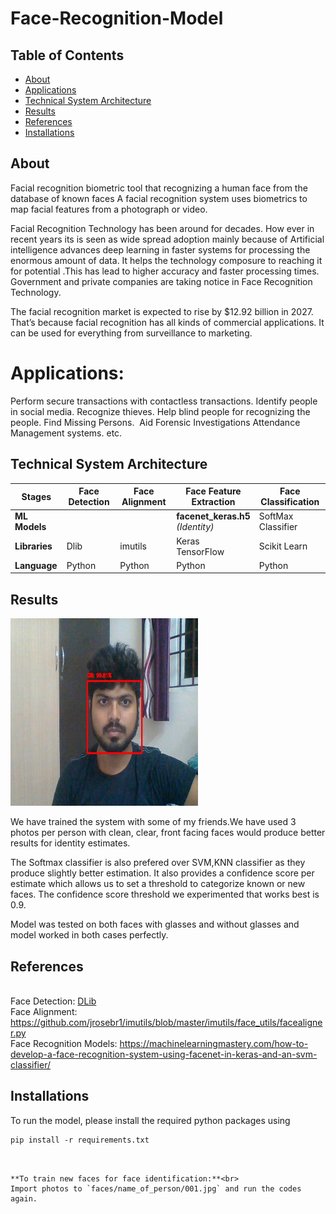 # Face-Recognition-Model

## Table of Contents
+ [About](#about)
+ [Applications](#Applications)
+ [Technical System Architecture](#technical-system-architecture)
+ [Results](#results)
+ [References](#references)
+ [Installations](#installations)

## About
Facial recognition  biometric tool that  recognizing a human face from the database of known faces  A facial recognition system uses biometrics to map facial features from a photograph or video. 

Facial Recognition Technology has been around for decades. How ever in recent years its is seen as wide spread adoption mainly because of Artificial intelligence advances deep learning in faster systems for processing the enormous amount of data. It helps the technology composure to reaching it for potential .This has lead to higher accuracy and faster processing times. Government and private companies  are taking notice in Face Recognition Technology.

The facial recognition market is expected to rise by $12.92 billion in 2027. That’s because facial recognition has all kinds of commercial applications. It can be used for everything from surveillance to marketing.

# Applications:
Perform secure transactions with contactless transactions.
Identify people in social media.
Recognize thieves. 
Help blind people for recognizing the people.
Find Missing Persons. 
Aid Forensic Investigations
Attendance Management systems. etc.

## Technical System Architecture
| Stages| Face Detection | Face Alignment  |Face Feature <br>Extraction|Face Classification|
| --- |-------------| -----|-----|-----|
|**ML Models**|||**facenet_keras.h5** <br>*(Identity)*<br>| SoftMax Classifier |
| **Libraries**| Dlib|imutils|Keras<br>TensorFlow |Scikit Learn |
|**Language**| Python|Python|Python|Python|

## Results

<img src="https://github.com/GangababuManam/FaceRecognition/blob/main/Test.jpg" width="300" height="300">


We have trained the system with some of my friends.We have used 3 photos per person with clean, clear, front facing faces would produce better results for identity estimates. 

The Softmax classifier is also prefered over SVM,KNN classifier as they produce slightly better estimation. It also provides a confidence score per estimate which allows us to set a threshold to categorize known or new faces. The confidence score threshold we experimented that works best is 0.9.

Model was tested on both faces with glasses and without glasses and model worked in both cases perfectly. 

## References
<br>Face Detection: [DLib](http://dlib.net/)
<br>Face Alignment: https://github.com/jrosebr1/imutils/blob/master/imutils/face_utils/facealigner.py
<br>Face Recognition Models: https://machinelearningmastery.com/how-to-develop-a-face-recognition-system-using-facenet-in-keras-and-an-svm-classifier/

## Installations
To run the model, please install the required python packages using
```
pip install -r requirements.txt
```
```


**To train new faces for face identification:**<br>
Import photos to `faces/name_of_person/001.jpg` and run the codes again.
